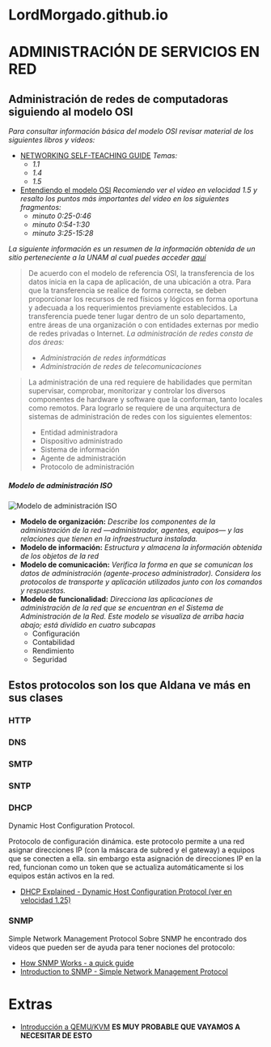 # LordMorgado.github.io

# ADMINISTRACIÓN DE SERVICIOS EN RED

## Administración de redes de computadoras siguiendo al modelo OSI

*Para consultar información básica del modelo OSI revisar material de los siguientes libros y videos:*
- [NETWORKING SELF-TEACHING GUIDE](https://drive.google.com/file/d/164hMSjoF682H_lQERSIUefKapGsBagEm/view?usp=sharing) _Temas:_
  - *1.1*
  - *1.4*
  - *1.5*
- [Entendiendo el modelo OSI](https://www.youtube.com/watch?v=CnNRdJgeMo8&ab_channel=EliezerDeLe%C3%B3n) _Recomiendo ver el video en velocidad 1.5 y resalto los puntos más importantes del video en los siguientes fragmentos:_
  - *minuto 0:25-0:46*
  - *minuto 0:54-1:30*
  - *minuto 3:25-15:28*

*La siguiente información es un resumen de la información obtenida de un sitio perteneciente a la UNAM al cual puedes acceder [aquí](https://programas.cuaed.unam.mx/repositorio/moodle/pluginfile.php/931/mod_resource/content/4/contenido/index.html)*

> De acuerdo con el modelo de referencia OSI, la transferencia de los datos inicia en la capa de aplicación, de una ubicación a otra. Para que la transferencia se realice de forma correcta, se deben proporcionar los recursos de red físicos y lógicos en forma oportuna y adecuada a los requerimientos previamente establecidos. La transferencia puede tener lugar dentro de un solo departamento, entre áreas de una organización o con entidades externas por medio de redes privadas o Internet.
*La administración de redes consta de dos áreas:*
>- *Administración de redes informáticas*
>- *Administración de redes de telecomunicaciones*

>La administración de una red requiere de habilidades que permitan supervisar, comprobar, monitorizar y controlar los diversos componentes de hardware y software que la conforman, tanto locales como remotos. Para lograrlo se requiere de una arquitectura de sistemas de administración de redes con los siguientes elementos:
>- Entidad administradora
>- Dispositivo administrado
>- Sistema de información
>- Agente de administración
>- Protocolo de administración
##### Modelo de administración ISO
![Modelo de administración ISO](https://programas.cuaed.unam.mx/repositorio/moodle/pluginfile.php/931/mod_resource/content/4/contenido/img/esquema1.png)

- __Modelo de organización:__ _Describe los componentes de la administración de la red —administrador, agentes, equipos— y las relaciones que tienen en la infraestructura instalada._
- __Modelo de información:__ _Estructura y almacena la información obtenida de los objetos de la red_
- __Modelo de comunicación:__ _Verifica la forma en que se comunican los datos de administración (agente-proceso administrador). Considera los protocolos de transporte y aplicación utilizados junto con los comandos y respuestas._
- __Modelo de funcionalidad:__ _Direcciona las aplicaciones de administración de la red que se encuentran en el Sistema de Administración de la Red. Este modelo se visualiza de arriba hacia abajo; está dividido en cuatro subcapas_
  - Configuración 
  - Contabilidad
  - Rendimiento 
  - Seguridad 
 
## Estos protocolos son los que Aldana ve más en sus clases  
### HTTP
### DNS
### SMTP
### SNTP
### DHCP
Dynamic Host Configuration Protocol.

Protocolo de configuración dinámica. este protocolo permite a una red asignar direcciones IP (con la máscara de subred y el gateway) a equipos que se conecten a ella. sin embargo esta asignación de direcciones IP en la red, funcionan como un token que se actualiza automáticamente si los equipos están activos en la red.
- [DHCP Explained - Dynamic Host Configuration Protocol (ver en velocidad 1.25)](https://www.youtube.com/watch?v=e6-TaH5bkjo)
### SNMP
Simple Network Management Protocol
Sobre SNMP he encontrado dos videos que pueden ser de ayuda para tener nociones del protocolo: 
- [How SNMP Works - a quick guide](https://www.youtube.com/watch?v=2IXP0TkwNJU&ab_channel=nagiosvideo)
- [Introduction to SNMP - Simple Network Management Protocol](https://www.youtube.com/watch?v=ZX-XGQoISHQ&ab_channel=ElitheComputerGuy)

# Extras
- [Introducción a QEMU/KVM](https://www.youtube.com/watch?v=NGN9p4pulFM&feature=youtu.be&ab_channel=ParrotOSSchool) __ES MUY PROBABLE QUE VAYAMOS A NECESITAR DE ESTO__

